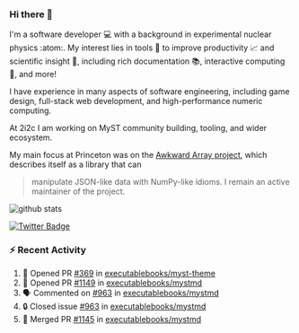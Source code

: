 ### Hi there 👋 

I'm a software developer 💻 with a background in experimental nuclear physics :atom:. My interest lies in tools :wrench: to improve productivity :chart_with_upwards_trend: and scientific insight :telescope:, including rich documentation 📚, interactive computing 🧮, and more! 

I have experience in many aspects of software engineering, including game design, full-stack web development, and high-performance numeric computing. 

At 2i2c I am working on MyST community building, tooling, and wider ecosystem. 

My main focus at Princeton was on the [Awkward Array project](awkward-array.org/), which describes itself as a library that can 
> manipulate JSON-like data with NumPy-like idioms. I remain an active maintainer of the project. 

![github stats](https://github-readme-stats.vercel.app/api?username=agoose77&show_icons=true&hide_rank=true&hide_title=true&bg_color=30,e76445,904e95&text_color=efe3ec&icon_color=efe3ec)
<!--
**agoose77/agoose77** is a ✨ _special_ ✨ repository because its `README.md` (this file) appears on your GitHub profile.

Here are some ideas to get you started:

- 🔭 I’m currently working on ...
- 🌱 I’m currently learning ...
- 👯 I’m looking to collaborate on ...
- 🤔 I’m looking for help with ...
- 💬 Ask me about ...
- 📫 How to reach me: ...
- 😄 Pronouns: ...
- ⚡ Fun fact: ...
-->

[![Twitter Badge](https://img.shields.io/twitter/follow/agoose77?style=flat-square&logo=Twitter&logoColor=white&color=cornflowerblue)](https://twitter.com/agoose77)

### :zap: Recent Activity

<!--START_SECTION:activity-->
1. 💪 Opened PR [#369](https://github.com/executablebooks/myst-theme/pull/369) in [executablebooks/myst-theme](https://github.com/executablebooks/myst-theme)
2. 💪 Opened PR [#1149](https://github.com/executablebooks/mystmd/pull/1149) in [executablebooks/mystmd](https://github.com/executablebooks/mystmd)
3. 🗣 Commented on [#963](https://github.com/executablebooks/mystmd/issues/963#issuecomment-2068759625) in [executablebooks/mystmd](https://github.com/executablebooks/mystmd)
4. 🔒 Closed issue [#963](https://github.com/executablebooks/mystmd/issues/963) in [executablebooks/mystmd](https://github.com/executablebooks/mystmd)
5. 🎉 Merged PR [#1145](https://github.com/executablebooks/mystmd/pull/1145) in [executablebooks/mystmd](https://github.com/executablebooks/mystmd)
<!--END_SECTION:activity-->
